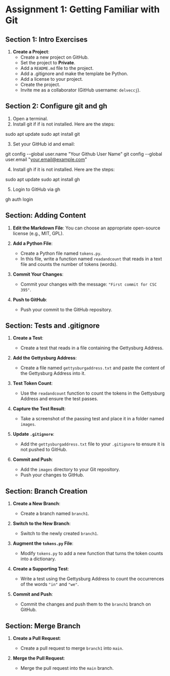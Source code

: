 # Assignment 1: Getting Familiar with Git

## Section 1: Intro Exercises

1. **Create a Project**:
   - Create a new project on GitHub.
   - Set the project to **Private**.
   - Add a `README.md` file to the project.
   - Add a .gitignore and make the template be Python.
   - Add a license to your project.
   - Create the project.
   - Invite me as a collaborator (GitHub username: `delveccj`).

## Section 2: Configure git and gh

1. Open a terminal.
2. Install git if if is not installed.  Here are the steps:

sudo apt update
sudo apt install git

3. Set your GitHub id and email:

git config --global user.name "Your Github User Name"
git config --global user.email "your.email@example.com"

4. Install gh if it is not installed.  Here are the steps:

sudo apt update
sudo apt install gh

5. Login to GitHub via gh

gh auth login


## Section: Adding Content

1. **Edit the Markdown File**:
    You can choose an appropriate open-source license (e.g., MIT, GPL).

2. **Add a Python File**:
   - Create a Python file named `tokens.py`.
   - In this file, write a function named `readandcount` that reads in a text file and counts the number of tokens (words).

3. **Commit Your Changes**:
   - Commit your changes with the message: `"First commit for CSC 395"`.

4. **Push to GitHub**:
   - Push your commit to the GitHub repository.

## Section: Tests and .gitignore

1. **Create a Test**:
   - Create a test that reads in a file containing the Gettysburg Address.
   
2. **Add the Gettysburg Address**:
   - Create a file named `gettysburgaddress.txt` and paste the content of the Gettysburg Address into it.

3. **Test Token Count**:
   - Use the `readandcount` function to count the tokens in the Gettysburg Address and ensure the test passes.

4. **Capture the Test Result**:
   - Take a screenshot of the passing test and place it in a folder named `images`.

5. **Update `.gitignore`**:
   - Add the `gettysburgaddress.txt` file to your `.gitignore` to ensure it is not pushed to GitHub.

6. **Commit and Push**:
   - Add the `images` directory to your Git repository.
   - Push your changes to GitHub.

## Section: Branch Creation

1. **Create a New Branch**:
   - Create a branch named `branch1`.

2. **Switch to the New Branch**:
   - Switch to the newly created `branch1`.

3. **Augment the `tokens.py` File**:
   - Modify `tokens.py` to add a new function that turns the token counts into a dictionary.

4. **Create a Supporting Test**:
   - Write a test using the Gettysburg Address to count the occurrences of the words `"in"` and `"we"`.

5. **Commit and Push**:
   - Commit the changes and push them to the `branch1` branch on GitHub.

## Section: Merge Branch

1. **Create a Pull Request**:
   - Create a pull request to merge `branch1` into `main`.

2. **Merge the Pull Request**:
   - Merge the pull request into the `main` branch.

